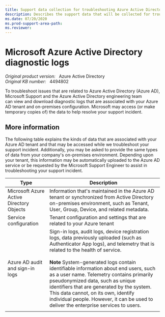 ```yaml
---
title: Support data collection for troubleshooting Azure Active Directory issues
description: Describes the support data that will be collected for troubleshooting your support incidents related to Azure Active Directory (Azure AD).
ms.date: 07/20/2020
ms.prod-support-area-path: 
ms.reviewer: 
---
```

# Microsoft Azure Active Directory diagnostic logs

_Original product version:_ &nbsp; Azure Active Directory  
_Original KB number:_ &nbsp; 4494802

To troubleshoot issues that are related to Azure Active Directory (Azure AD), Microsoft Support and the Azure Active Directory engineering team can view and download diagnostic logs that are associated with your Azure AD tenant and on-premises configuration. Microsoft may access (or make temporary copies of) the data to help resolve your support incident.

## More information

The following table explains the kinds of data that are associated with your Azure AD tenant and that may be accessed while we troubleshoot your support incident. Additionally, you may be asked to provide the same types of data from your company's on-premises environment. Depending upon your tenant, this information may be automatically uploaded to the Azure AD service or be requested by the Microsoft Support Engineer to assist in troubleshooting your support incident.

| **Type**| **Description** |
|---|---|
|Microsoft Azure Active Directory Objects|Information that's maintained in the Azure AD tenant or synchronized from Active Directory on-premises environment, such as Tenant, User, Group, Device, and related metadata.|
|Service configuration|Tenant configuration and settings that are related to your Azure tenant|
|Azure AD audit and sign-in logs|Sign-in logs, audit logs, device registration logs, data previously uploaded (such as Authenticator App logs), and telemetry that is related to the health of service. <br/><br/> **Note** System-generated logs contain identifiable information about end users, such as a user name. Telemetry contains primarily pseudonymized data, such as unique identifiers that are generated by the system. This data cannot, on its own, identify individual people. However, it can be used to deliver the enterprise services to users. |
|||
